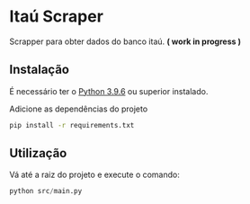 # Itaú Scraper

Scrapper para obter dados do banco itaú. __( work in progress )__

## Instalação
É necessário ter o [Python 3.9.6](https://www.python.org/downloads/) ou superior instalado.

Adicione as dependências do projeto 
```bash
pip install -r requirements.txt
```

## Utilização
Vá até a raiz do projeto e execute o comando:
```python
python src/main.py
```

